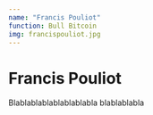 ```yaml
---
name: "Francis Pouliot"
function: Bull Bitcoin
img: francispouliot.jpg
---
```


# Francis Pouliot
 
Blablablablablablablabla
blablablabla


